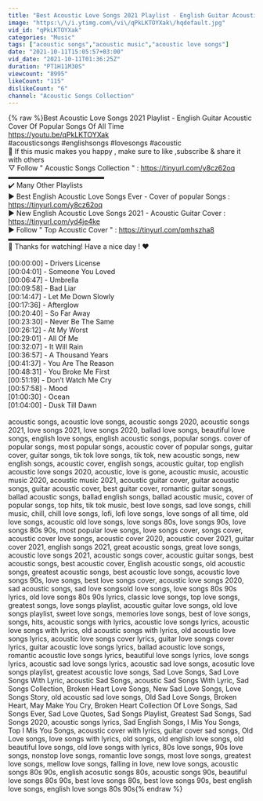 ```yaml
---
title: "Best Acoustic Love Songs 2021 Playlist - English Guitar Acoustic Cover Of Popular Songs Of All Time"
image: "https:\/\/i.ytimg.com\/vi\/qPkLKTOYXak\/hqdefault.jpg"
vid_id: "qPkLKTOYXak"
categories: "Music"
tags: ["acoustic songs","acoustic music","acoustic love songs"]
date: "2021-10-11T15:05:57+03:00"
vid_date: "2021-10-11T01:36:25Z"
duration: "PT1H11M30S"
viewcount: "8995"
likeCount: "115"
dislikeCount: "6"
channel: "Acoustic Songs Collection"
---
```

{% raw %}Best Acoustic Love Songs 2021 Playlist - English Guitar Acoustic Cover Of Popular Songs Of All Time<br /><a rel="nofollow" target="blank" href="https://youtu.be/qPkLKTOYXak">https://youtu.be/qPkLKTOYXak</a><br />#acousticsongs #englishsongs #lovesongs #acoustic<br />🔔 If this music makes you happy , make sure to like ,subscribe &amp; share it with others <br />▽ Follow &quot; Acoustic Songs Collection &quot; : <a rel="nofollow" target="blank" href="https://tinyurl.com/y8cz62oq">https://tinyurl.com/y8cz62oq</a> ▬▬▬▬▬▬▬▬▬▬▬▬▬▬ <br />✔️ Many Other Playlists<br />► Best English Acoustic Love Songs Ever - Cover of popular Songs : <a rel="nofollow" target="blank" href="https://tinyurl.com/y8cz62oq">https://tinyurl.com/y8cz62oq</a><br />► New English Acoustic Love Songs 2021 - Acoustic Guitar Cover : <a rel="nofollow" target="blank" href="https://tinyurl.com/yd4je4ke">https://tinyurl.com/yd4je4ke</a><br />► Follow &quot; Top Acoustic Cover &quot; : <a rel="nofollow" target="blank" href="https://tinyurl.com/pmhszha8">https://tinyurl.com/pmhszha8</a><br />▬▬▬▬▬▬▬▬▬▬▬▬<br />🔔 Thanks for watching! Have a nice day ! ❤️<br /><br />[00:00:00] - Drivers License<br />[00:04:01] - Someone You Loved<br />[00:06:47] - Umbrella<br />[00:09:58] - Bad Liar<br />[00:14:47] - Let Me Down Slowly<br />[00:17:36] - Afterglow<br />[00:20:40] - So Far Away<br />[00:23:30] - Never Be The Same<br />[00:26:12] - At My Worst<br />[00:29:01] - All Of Me<br />[00:32:07] - It Will Rain<br />[00:36:57] - A Thousand Years<br />[00:41:37] - You Are The Reason<br />[00:48:31] - You Broke Me First<br />[00:51:19] - Don’t Watch Me Cry<br />[00:57:58] - Mood<br />[01:00:30] - Ocean<br />[01:04:00] - Dusk Till Dawn<br /><br />acoustic songs, acoustic love songs, acoustic songs 2020, acoustic songs 2021, love songs 2021, love songs 2020, ballad love songs, beautiful love songs, english love songs, english acoustic songs, popular songs. cover of popular songs, most popular songs, acoustic cover of popular songs, guitar cover, guitar songs, tik tok love songs, tik tok, new acoustic songs, new english songs, acoustic cover, english songs, acoustic guitar, top english acoustic love songs 2020, acoustic, love is gone, acoustic music, acoustic music 2020, acoustic music 2021, acoustic guitar cover, guitar acoustic songs, guitar acoustic cover, best guitar cover, romantic guitar songs, ballad acoustic songs, ballad english songs, ballad acoustic music, cover of popular songs, top hits, tik tok music, best love songs, sad love songs, chill music, chill, chill love songs, lofi, lofi love songs, love songs of all time, old love songs, acoustic old love songs, love songs 80s, love songs 90s, love songs 80s 90s, most popular love songs, love songs cover, songs cover, acoustic cover love songs, acoustic cover 2020, acoustic cover 2021, guitar cover 2021, english songs 2021, great acoustic songs, great love songs, acoustic love songs 2021, acoustic songs cover, acoustic guitar songs, best acoustic songs, best acoustic cover, English acoustic songs, old acoustic songs, greatest acoustic songs, best acoustic love songs, acoustic love songs 90s, love songs, best love songs cover, acoustic love songs 2020, sad acoustic songs, sad love songsold love songs, love songs 80s 90s lyrics, old love songs 80s 90s lyrics, classic love songs, top love songs, greatest songs, love songs playlist, acoustic guitar love songs, old love songs playlist, sweet love songs, memories love songs, best of love songs, songs, hits, acoustic songs with lyrics, acoustic love songs lyrics, acoustic love songs with lyrics, old acoustic songs with lyrics, old acoustic love songs lyrics, acoustic love songs cover lyrics, guitar love songs cover lyrics, guitar acoustic love songs lyrics, ballad acoustic love songs, romantic acoustic love songs lyrics, beautiful love songs lyrics, love songs lyrics, acoustic sad love songs lyrics, acoustic sad love songs, acosutic love songs playlist, greatest acoustic love songs, Sad Love Songs, Sad Love Songs With Lyric, acoustic Sad Songs, acoustic Sad Songs With Lyric, Sad Songs Collection, Broken Heart Love Songs, New Sad Love Songs, Love Songs Story, old acoustic sad love songs, Old Sad Love Songs, Broken Heart, May Make You Cry, Broken Heart Collection Of Love Songs, Sad Songs Ever, Sad Love Quotes, Sad Songs Playlist, Greatest Sad Songs, Sad Songs 2020, acoustic songs lyrics, Sad English Songs, I Mis You Songs, Top I Mis You Songs, acoustic cover with lyrics, guitar cover sad songs, Old Love songs, love songs with lyrics, old songs, old english love songs, old beautiful love songs, old love songs with lyrics, 80s love songs, 90s love songs, nonstop love songs, romantic love songs, most love songs, greatest love songs, mellow love songs, falling in love, new love songs, acoustic songs 80s 90s, english acosutic songs 80s, acoustic songs 90s, beautiful love songs 80s 90s, best love songs 80s, best love songs 90s, best english love songs, english love songs 80s 90s{% endraw %}

